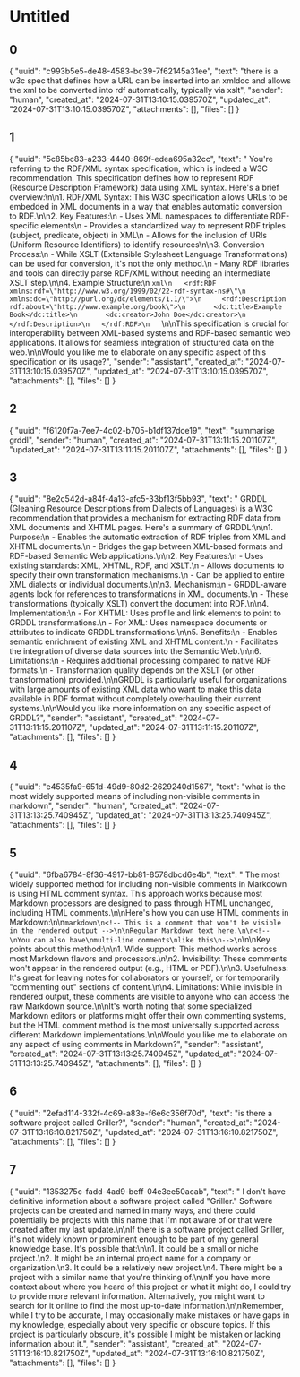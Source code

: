# Untitled

## 0

{
  "uuid": "c993b5e5-de48-4583-bc39-7f62145a31ee",
  "text": "there is a w3c spec that defines how a URL can be inserted into an xmldoc and allows the  xml to be converted into rdf automatically, typically via xslt",
  "sender": "human",
  "created_at": "2024-07-31T13:10:15.039570Z",
  "updated_at": "2024-07-31T13:10:15.039570Z",
  "attachments": [],
  "files": []
}

## 1

{
  "uuid": "5c85bc83-a233-4440-869f-edea695a32cc",
  "text": " You're referring to the RDF/XML syntax specification, which is indeed a W3C recommendation. This specification defines how to represent RDF (Resource Description Framework) data using XML syntax. Here's a brief overview:\n\n1. RDF/XML Syntax: This W3C specification allows URLs to be embedded in XML documents in a way that enables automatic conversion to RDF.\n\n2. Key Features:\n   - Uses XML namespaces to differentiate RDF-specific elements\n   - Provides a standardized way to represent RDF triples (subject, predicate, object) in XML\n   - Allows for the inclusion of URIs (Uniform Resource Identifiers) to identify resources\n\n3. Conversion Process:\n   - While XSLT (Extensible Stylesheet Language Transformations) can be used for conversion, it's not the only method.\n   - Many RDF libraries and tools can directly parse RDF/XML without needing an intermediate XSLT step.\n\n4. Example Structure:\n   ```xml\n   <rdf:RDF xmlns:rdf=\"http://www.w3.org/1999/02/22-rdf-syntax-ns#\"\n            xmlns:dc=\"http://purl.org/dc/elements/1.1/\">\n     <rdf:Description rdf:about=\"http://www.example.org/book\">\n       <dc:title>Example Book</dc:title>\n       <dc:creator>John Doe</dc:creator>\n     </rdf:Description>\n   </rdf:RDF>\n   ```\n\nThis specification is crucial for interoperability between XML-based systems and RDF-based semantic web applications. It allows for seamless integration of structured data on the web.\n\nWould you like me to elaborate on any specific aspect of this specification or its usage?",
  "sender": "assistant",
  "created_at": "2024-07-31T13:10:15.039570Z",
  "updated_at": "2024-07-31T13:10:15.039570Z",
  "attachments": [],
  "files": []
}

## 2

{
  "uuid": "f6120f7a-7ee7-4c02-b705-b1df137dce19",
  "text": "summarise grddl",
  "sender": "human",
  "created_at": "2024-07-31T13:11:15.201107Z",
  "updated_at": "2024-07-31T13:11:15.201107Z",
  "attachments": [],
  "files": []
}

## 3

{
  "uuid": "8e2c542d-a84f-4a13-afc5-33bf13f5bb93",
  "text": " GRDDL (Gleaning Resource Descriptions from Dialects of Languages) is a W3C recommendation that provides a mechanism for extracting RDF data from XML documents and XHTML pages. Here's a summary of GRDDL:\n\n1. Purpose:\n   - Enables the automatic extraction of RDF triples from XML and XHTML documents.\n   - Bridges the gap between XML-based formats and RDF-based Semantic Web applications.\n\n2. Key Features:\n   - Uses existing standards: XML, XHTML, RDF, and XSLT.\n   - Allows documents to specify their own transformation mechanisms.\n   - Can be applied to entire XML dialects or individual documents.\n\n3. Mechanism:\n   - GRDDL-aware agents look for references to transformations in XML documents.\n   - These transformations (typically XSLT) convert the document into RDF.\n\n4. Implementation:\n   - For XHTML: Uses profile and link elements to point to GRDDL transformations.\n   - For XML: Uses namespace documents or attributes to indicate GRDDL transformations.\n\n5. Benefits:\n   - Enables semantic enrichment of existing XML and XHTML content.\n   - Facilitates the integration of diverse data sources into the Semantic Web.\n\n6. Limitations:\n   - Requires additional processing compared to native RDF formats.\n   - Transformation quality depends on the XSLT (or other transformation) provided.\n\nGRDDL is particularly useful for organizations with large amounts of existing XML data who want to make this data available in RDF format without completely overhauling their current systems.\n\nWould you like more information on any specific aspect of GRDDL?",
  "sender": "assistant",
  "created_at": "2024-07-31T13:11:15.201107Z",
  "updated_at": "2024-07-31T13:11:15.201107Z",
  "attachments": [],
  "files": []
}

## 4

{
  "uuid": "e4535fa9-651d-49d9-80d2-2629240d1567",
  "text": "what is the most widely supported means of including non-visible comments in markdown",
  "sender": "human",
  "created_at": "2024-07-31T13:13:25.740945Z",
  "updated_at": "2024-07-31T13:13:25.740945Z",
  "attachments": [],
  "files": []
}

## 5

{
  "uuid": "6fba6784-8f36-4917-bb81-8578dbcd6e4b",
  "text": " The most widely supported method for including non-visible comments in Markdown is using HTML comment syntax. This approach works because most Markdown processors are designed to pass through HTML unchanged, including HTML comments.\n\nHere's how you can use HTML comments in Markdown:\n\n```markdown\n<!-- This is a comment that won't be visible in the rendered output -->\n\nRegular Markdown text here.\n\n<!-- \nYou can also have\nmulti-line comments\nlike this\n-->\n```\n\nKey points about this method:\n\n1. Wide support: This method works across most Markdown flavors and processors.\n\n2. Invisibility: These comments won't appear in the rendered output (e.g., HTML or PDF).\n\n3. Usefulness: It's great for leaving notes for collaborators or yourself, or for temporarily \"commenting out\" sections of content.\n\n4. Limitations: While invisible in rendered output, these comments are visible to anyone who can access the raw Markdown source.\n\nIt's worth noting that some specialized Markdown editors or platforms might offer their own commenting systems, but the HTML comment method is the most universally supported across different Markdown implementations.\n\nWould you like me to elaborate on any aspect of using comments in Markdown?",
  "sender": "assistant",
  "created_at": "2024-07-31T13:13:25.740945Z",
  "updated_at": "2024-07-31T13:13:25.740945Z",
  "attachments": [],
  "files": []
}

## 6

{
  "uuid": "2efad114-332f-4c69-a83e-f6e6c356f70d",
  "text": "is there a software project called Griller?",
  "sender": "human",
  "created_at": "2024-07-31T13:16:10.821750Z",
  "updated_at": "2024-07-31T13:16:10.821750Z",
  "attachments": [],
  "files": []
}

## 7

{
  "uuid": "1353275c-fadd-4ad9-beff-04e3ee50acab",
  "text": " I don't have definitive information about a software project called \"Griller.\" Software projects can be created and named in many ways, and there could potentially be projects with this name that I'm not aware of or that were created after my last update.\n\nIf there is a software project called Griller, it's not widely known or prominent enough to be part of my general knowledge base. It's possible that:\n\n1. It could be a small or niche project.\n2. It might be an internal project name for a company or organization.\n3. It could be a relatively new project.\n4. There might be a project with a similar name that you're thinking of.\n\nIf you have more context about where you heard of this project or what it might do, I could try to provide more relevant information. Alternatively, you might want to search for it online to find the most up-to-date information.\n\nRemember, while I try to be accurate, I may occasionally make mistakes or have gaps in my knowledge, especially about very specific or obscure topics. If this project is particularly obscure, it's possible I might be mistaken or lacking information about it.",
  "sender": "assistant",
  "created_at": "2024-07-31T13:16:10.821750Z",
  "updated_at": "2024-07-31T13:16:10.821750Z",
  "attachments": [],
  "files": []
}
